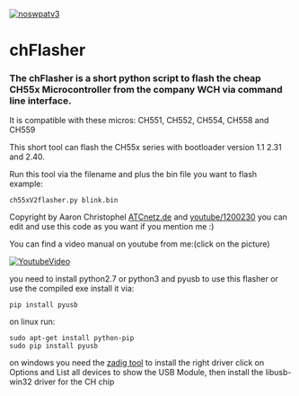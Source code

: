 [![noswpatv3](http://zoobab.wdfiles.com/local--files/start/noupcv3.jpg)](https://ffii.org/donate-now-to-save-europe-from-software-patents-says-ffii/)
# chFlasher


### The chFlasher is a short python script to flash the cheap CH55x Microcontroller from the company WCH via command line interface.

It is compatible with these micros: CH551, CH552, CH554, CH558 and CH559

This short tool can flash the CH55x series with bootloader version 1.1 2.31 and 2.40.

Run this tool via the filename and plus the bin file you want to flash example:
```
ch55xV2flasher.py blink.bin
```

Copyright by Aaron Christophel [ATCnetz.de](https://ATCnetz.de) and [youtube/1200230](https://www.youtube.com/user/12002230/) you can edit and use this code as you want if you mention me :)

You can find a video manual on youtube from me:(click on the picture)

[![YoutubeVideo](https://img.youtube.com/vi/uhSHcyjUaic/0.jpg)](https://www.youtube.com/watch?v=uhSHcyjUaic)


you need to install python2.7 or python3 and pyusb to use this flasher or use the compiled exe
install it via:
```
pip install pyusb
```

on linux run: 
```
sudo apt-get install python-pip
sudo pip install pyusb
```

on windows you need the [zadig tool](https://zadig.akeo.ie/) to install the right driver
click on Options and List all devices to show the USB Module, then install the libusb-win32 driver for the CH chip
